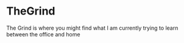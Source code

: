 # TheGrind
The Grind is where you might find what I am currently trying to learn between the office and home
